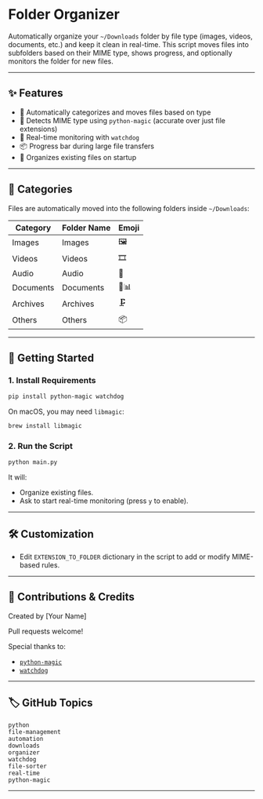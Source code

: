 # Folder Organizer

Automatically organize your `~/Downloads` folder by file type (images, videos, documents, etc.) and keep it clean in real-time. This script moves files into subfolders based on their MIME type, shows progress, and optionally monitors the folder for new files.

---

## ✨ Features

* 📂 Automatically categorizes and moves files based on type
* 🎯 Detects MIME type using `python-magic` (accurate over just file extensions)
* 🔄 Real-time monitoring with `watchdog`
* 📦 Progress bar during large file transfers
* 📜 Organizes existing files on startup

---

## 📁 Categories

Files are automatically moved into the following folders inside `~/Downloads`:

| Category  | Folder Name | Emoji |
| --------- | ----------- | ----- |
| Images    | Images      | 🖼️   |
| Videos    | Videos      | 🎞️   |
| Audio     | Audio       | 🎵    |
| Documents | Documents   | 📄📊  |
| Archives  | Archives    | 🗜️   |
| Others    | Others      | 📦    |

---

## 🚀 Getting Started

### 1. Install Requirements

```bash
pip install python-magic watchdog
```

On macOS, you may need `libmagic`:

```bash
brew install libmagic
```

### 2. Run the Script

```bash
python main.py
```

It will:

* Organize existing files.
* Ask to start real-time monitoring (press `y` to enable).

---

## 🛠️ Customization

* Edit `EXTENSION_TO_FOLDER` dictionary in the script to add or modify MIME-based rules.

---

## 🙌 Contributions & Credits

Created by \[Your Name]

Pull requests welcome!

Special thanks to:

* [`python-magic`](https://github.com/ahupp/python-magic)
* [`watchdog`](https://github.com/gorakhargosh/watchdog)

---

## 🏷 GitHub Topics

```
python
file-management
automation
downloads
organizer
watchdog
file-sorter
real-time
python-magic
```

---
